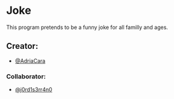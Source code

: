 # Joke
This program pretends to be a funny joke for all familly and ages.

## Creator:
* [@AdriaCara](https://github.com/AdriaCara)

### Collaborator: 
* [@j0rd1s3rr4n0](https://github.com/j0rd1s3rr4n0)
